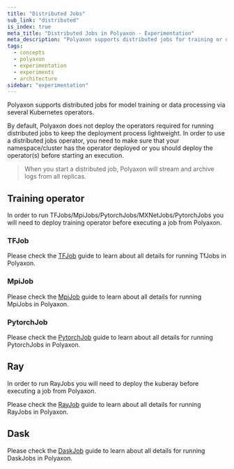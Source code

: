 ```yaml
---
title: "Distributed Jobs"
sub_link: "distributed"
is_index: true
meta_title: "Distributed Jobs in Polyaxon - Experimentation"
meta_description: "Polyaxon supports distributed jobs for training or data processing via TF-Job, MPI-Job, Pytorch-Job, Ray-Job, Dask-Job."
tags:
  - concepts
  - polyaxon
  - experimentation
  - experiments
  - architecture
sidebar: "experimentation"
---
```


Polyaxon supports distributed jobs for model training or data processing via several Kubernetes operators.

By default, Polyaxon does not deploy the operators required for running distributed jobs to keep the deployment process lightweight.
In order to use a distributed jobs operator, you need to make sure that your namespace/cluster has the operator deployed
or you should deploy the operator(s) before starting an execution.

> When you start a distributed job, Polyaxon will stream and archive logs from all replicas.

## Training operator

In order to run TFJobs/MpiJobs/PytorchJobs/MXNetJobs/PytorchJobs you will need to deploy training operator before executing a job from Polyaxon.

### TFJob

Please check the [TFJob](/docs/experimentation/distributed/tf-jobs/) guide to learn about all details for running TfJobs in Polyaxon.

### MpiJob

Please check the [MpiJob](/docs/experimentation/distributed/mpi-jobs/) guide to learn about all details for running MpiJobs in Polyaxon.

### PytorchJob

Please check the [PytorchJob](/docs/experimentation/distributed/pytorch-jobs/) guide to learn about all details for running PytorchJobs in Polyaxon.

## Ray

In order to run RayJobs you will need to deploy the kuberay before executing a job from Polyaxon.

Please check the [RayJob](/docs/experimentation/distributed/ray-jobs/) guide to learn about all details for running RayJobs in Polyaxon.

## Dask

Please check the [DaskJob](/docs/experimentation/distributed/dask-jobs/) guide to learn about all details for running DaskJobs in Polyaxon.

